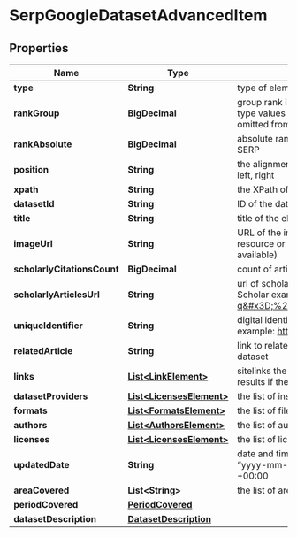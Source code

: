 

# SerpGoogleDatasetAdvancedItem


## Properties

| Name | Type | Description | Notes |
|------------ | ------------- | ------------- | -------------|
|**type** | **String** | type of element |  [optional] |
|**rankGroup** | **BigDecimal** | group rank in SERP position within a group of elements with identical type values positions of elements with different type values are omitted from rank_group |  [optional] |
|**rankAbsolute** | **BigDecimal** | absolute rank in SERP absolute position among all the elements in SERP |  [optional] |
|**position** | **String** | the alignment of the element in SERP can take the following values: left, right |  [optional] |
|**xpath** | **String** | the XPath of the element |  [optional] |
|**datasetId** | **String** | ID of the dataset |  [optional] |
|**title** | **String** | title of the element |  [optional] |
|**imageUrl** | **String** | URL of the image the URL leading to the image on the original resource or DataForSEO storage (in case the original source is not available) |  [optional] |
|**scholarlyCitationsCount** | **BigDecimal** | count of articles that refer to the dataset |  [optional] |
|**scholarlyArticlesUrl** | **String** | url of scholarly articles link to the list of scholarly articles on Google Scholar example: https://scholar.google.com/scholar?q&#x3D;%2210.6084%20m9%20figshare%207427933%20v1%22 |  [optional] |
|**uniqueIdentifier** | **String** | digital identifier of an object unique digital identifier of the dataset example: https://doi.org/10.5061/dryad.hmgqnk9m3 |  [optional] |
|**relatedArticle** | **String** | link to related article link to the published article that is related to the dataset |  [optional] |
|**links** | [**List&lt;LinkElement&gt;**](LinkElement.md) | sitelinks the links shown below some of Google Dataset’s search results if there are none, equals null |  [optional] |
|**datasetProviders** | [**List&lt;LicensesElement&gt;**](LicensesElement.md) | the list of institutions that provided the dataset |  [optional] |
|**formats** | [**List&lt;FormatsElement&gt;**](FormatsElement.md) | the list of file formats of the dataset |  [optional] |
|**authors** | [**List&lt;AuthorsElement&gt;**](AuthorsElement.md) | the list of authors of the dataset |  [optional] |
|**licenses** | [**List&lt;LicensesElement&gt;**](LicensesElement.md) | the list of licenses issued to the dataset |  [optional] |
|**updatedDate** | **String** | date and time when the result was last updated in the UTC format: “yyyy-mm-dd hh-mm-ss +00:00” example: 2022-11-27 02:00:00 +00:00 |  [optional] |
|**areaCovered** | **List&lt;String&gt;** | the list of areas covered in the dataset for example: Africa, Global |  [optional] |
|**periodCovered** | [**PeriodCovered**](PeriodCovered.md) |  |  [optional] |
|**datasetDescription** | [**DatasetDescription**](DatasetDescription.md) |  |  [optional] |



